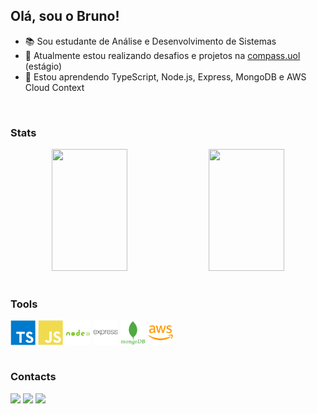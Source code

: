 ## Olá, sou o Bruno!

- 📚 Sou estudante de Análise e Desenvolvimento de Sistemas
- 🔭 Atualmente estou realizando desafios e projetos na [compass.uol](https://compass.uol) (estágio)
- 🌱 Estou aprendendo TypeScript, Node.js, Express, MongoDB e AWS Cloud Context

<div><br>
  <h3>Stats</h3>
  <div align="center">
    <img width="49%" height="195px" src= "https://grs.brunolpsousa.vercel.app/api?username=brunolpsousa&locale=pt-br&show_icons=true&rank_icon=github&theme=tokyonight&bg_color=00000000" />
    <img width="49%" height="195px" src= "https://grs.brunolpsousa.vercel.app/api/top-langs?username=brunolpsousa&locale=pt-br&layout=compact&theme=tokyonight&bg_color=00000000"/>
  </div>
</div>

<div style="display: inline_block"><br>
  <h3>Tools</h3>
  <img align="center" alt="Java" height="40" width="40" src="https://raw.githubusercontent.com/devicons/devicon/master/icons/typescript/typescript-plain.svg"/>
  <img align="center" alt="Python" height="40" width="40" src="https://raw.githubusercontent.com/devicons/devicon/master/icons/javascript/javascript-plain.svg">
  <img align="center" alt="Jupyter" height="40" width="40" src="https://raw.githubusercontent.com/devicons/devicon/master/icons/nodejs/nodejs-plain-wordmark.svg">
  <img align="center" alt="Pandas" height="40" width="40" src="https://raw.githubusercontent.com/devicons/devicon/master/icons/express/express-original-wordmark.svg">
  <img align="center" alt="Numpy" height="40" width="40" src="https://raw.githubusercontent.com/devicons/devicon/master/icons/mongodb/mongodb-plain-wordmark.svg">
  <img align="center" alt="Numpy" height="40" width="40" src="https://raw.githubusercontent.com/devicons/devicon/master/icons/amazonwebservices/amazonwebservices-plain-wordmark.svg">
</div>

<div><br>
  <h3>Contacts</h3>
  <a href="https://brunolpsousa.vercel.app" target="_blank"><img src="https://img.shields.io/badge/website-%25?style=for-the-badge&logo=vercel&logoColor=white&color=black" target="_blank"></a>
  <a href="mailto:brunolpsousa@gmail.com"><img src="https://img.shields.io/badge/-Email-%23333?style=for-the-badge&logo=gmail&logoColor=white" target="_blank"></a>
  <a href="https://www.linkedin.com/in/brunolpsousa" target="_blank"><img src="https://img.shields.io/badge/-LinkedIn-%230077B5?style=for-the-badge&logo=linkedin&logoColor=white" target="_blank"></a>
</div>
